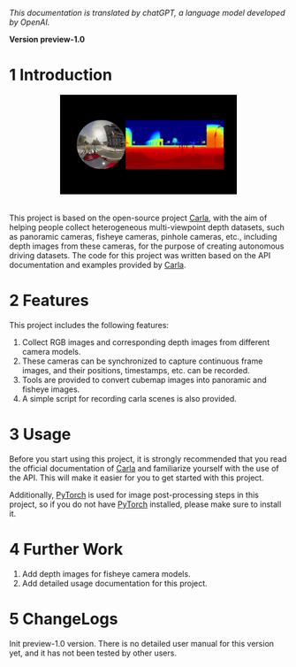 *This documentation is translated by chatGPT, a language model developed by OpenAI.*

**Version preview-1.0**

# 1 Introduction
<center> <img src="./docs/images/Demo.gif" width="320"> </center><br>

This project is based on the open-source project [Carla](http://carla.org/), with the aim of helping people collect heterogeneous multi-viewpoint depth datasets, such as panoramic cameras, fisheye cameras, pinhole cameras, etc., including depth images from these cameras, for the purpose of creating autonomous driving datasets. The code for this project was written based on the API documentation and examples provided by [Carla](http://carla.org/).

# 2 Features
This project includes the following features:

1. Collect RGB images and corresponding depth images from different camera models.
2. These cameras can be synchronized to capture continuous frame images, and their positions, timestamps, etc. can be recorded.
3. Tools are provided to convert cubemap images into panoramic and fisheye images.
4. A simple script for recording carla scenes is also provided.

# 3 Usage
Before you start using this project, it is strongly recommended that you read the official documentation of [Carla](http://carla.org/) and familiarize yourself with the use of the API. This will make it easier for you to get started with this project. 

Additionally, [PyTorch](https://pytorch.org/) is used for image post-processing steps in this project, so if you do not have [PyTorch](https://pytorch.org/) installed, please make sure to install it.

# 4 Further Work

1. Add depth images for fisheye camera models. 
2. Add detailed usage documentation for this project.

# 5 ChangeLogs

Init preview-1.0 version. There is no detailed user manual for this version yet, and it has not been tested by other users.

